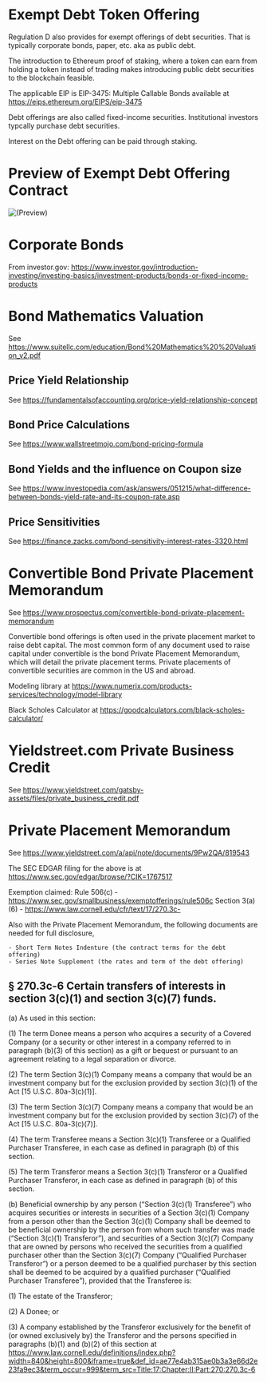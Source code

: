 # Exempt Debt Token Offering
Regulation D also provides for exempt offerings of debt securities. That is typically corporate bonds, paper, etc. aka as public debt.

The introduction to Ethereum proof of staking, where a token can earn from holding a token instead of trading makes introducing public debt securities to the blockchain feasible.

The applicable EIP is EIP-3475: Multiple Callable Bonds available at https://eips.ethereum.org/EIPS/eip-3475

Debt offerings are also called fixed-income securities. Institutional investors typcally purchase debt securities. 

Interest on the Debt offering can be paid through staking.

# Preview of Exempt Debt Offering Contract
![(Preview)](./debt.svg)

# Corporate Bonds
From investor.gov: https://www.investor.gov/introduction-investing/investing-basics/investment-products/bonds-or-fixed-income-products

# Bond Mathematics Valuation
See https://www.suitellc.com/education/Bond%20Mathematics%20%20Valuation_v2.pdf

## Price Yield Relationship
See https://fundamentalsofaccounting.org/price-yield-relationship-concept

## Bond Price Calculations
See https://www.wallstreetmojo.com/bond-pricing-formula

## Bond Yields and the influence on Coupon size
See https://www.investopedia.com/ask/answers/051215/what-difference-between-bonds-yield-rate-and-its-coupon-rate.asp

## Price Sensitivities
See https://finance.zacks.com/bond-sensitivity-interest-rates-3320.html

# Convertible Bond Private Placement Memorandum
See https://www.prospectus.com/convertible-bond-private-placement-memorandum

Convertible bond offerings is often used in the private placement market to raise debt capital. The most common form of any document used to raise capital under convertible is the bond Private Placement Memorandum, which will detail the private placement terms. Private placements of convertible securities are common in the US and abroad.

Modeling library at https://www.numerix.com/products-services/technology/model-library

Black Scholes Calculator at https://goodcalculators.com/black-scholes-calculator/

# Yieldstreet.com Private Business Credit
See https://www.yieldstreet.com/gatsby-assets/files/private_business_credit.pdf

# Private Placement Memorandum
See https://www.yieldstreet.com/a/api/note/documents/9Pw2QA/819543

The SEC EDGAR filing for the above is at https://www.sec.gov/edgar/browse/?CIK=1767517

Exemption claimed:
    Rule 506(c) - https://www.sec.gov/smallbusiness/exemptofferings/rule506c
    Section 3(a)(6) - https://www.law.cornell.edu/cfr/text/17/270.3c-
    
Also with the Private Placement Memorandum, the following documents are needed for full disclosure,

    - Short Term Notes Indenture (the contract terms for the debt offering)
    - Series Note Supplement (the rates and term of the debt offering)

## § 270.3c-6 Certain transfers of interests in section 3(c)(1) and section 3(c)(7) funds.
(a) As used in this section:

(1) The term Donee means a person who acquires a security of a Covered Company (or a security or other interest in a company referred to in paragraph (b)(3) of this section) as a gift or bequest or pursuant to an agreement relating to a legal separation or divorce.

(2) The term Section 3(c)(1) Company means a company that would be an investment company but for the exclusion provided by section 3(c)(1) of the Act [15 U.S.C. 80a-3(c)(1)].

(3) The term Section 3(c)(7) Company means a company that would be an investment company but for the exclusion provided by section 3(c)(7) of the Act [15 U.S.C. 80a-3(c)(7)].

(4) The term Transferee means a Section 3(c)(1) Transferee or a Qualified Purchaser Transferee, in each case as defined in paragraph (b) of this section.

(5) The term Transferor means a Section 3(c)(1) Transferor or a Qualified Purchaser Transferor, in each case as defined in paragraph (b) of this section.

(b) Beneficial ownership by any person (“Section 3(c)(1) Transferee”) who acquires securities or interests in securities of a Section 3(c)(1) Company from a person other than the Section 3(c)(1) Company shall be deemed to be beneficial ownership by the person from whom such transfer was made (“Section 3(c)(1) Transferor”), and securities of a Section 3(c)(7) Company that are owned by persons who received the securities from a qualified purchaser other than the Section 3(c)(7) Company (“Qualified Purchaser Transferor”) or a person deemed to be a qualified purchaser by this section shall be deemed to be acquired by a qualified purchaser (“Qualified Purchaser Transferee”), provided that the Transferee is:

(1) The estate of the Transferor;

(2) A Donee; or

(3) A company established by the Transferor exclusively for the benefit of (or owned exclusively by) the Transferor and the persons specified in paragraphs (b)(1) and (b)(2) of this section at https://www.law.cornell.edu/definitions/index.php?width=840&height=800&iframe=true&def_id=ae77e4ab315ae0b3a3e66d2e23fa9ec3&term_occur=999&term_src=Title:17:Chapter:II:Part:270:270.3c-6
